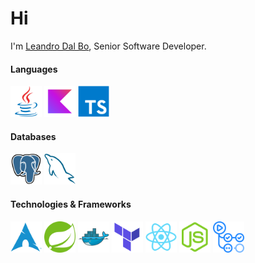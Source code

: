 <h1>Hi</h1>

I'm [Leandro Dal Bo](https://www.linkedin.com/in/leandrodlb/), Senior Software Developer.


<div align="left">

#### Languages

<img height="50" src="./java.svg" />
<img height="50" src="./kotlin.svg" />
<img height="50" src="./typescript.svg" />

#### Databases

<img height="50" src="./postgres.svg" />
<img height="50" src="./mysql.svg" />

#### Technologies & Frameworks

<img height="50" src="./arch.svg" />
<img height="50" src="./spring.svg" />
<img height="50" src="./docker.svg" />
<img height="50" src="./terraform.svg" />
<img height="50" src="./react.svg" />
<img height="50" src="./nodejs.svg" />
<img height="50" src="./actions.svg" />
</div>


